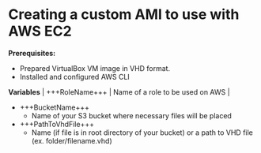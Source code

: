 # Creating a custom AMI to use with AWS EC2

**Prerequisites:**
* Prepared VirtualBox VM image in VHD format.
* Installed and configured AWS CLI

**Variables**
| +++RoleName+++ | Name of a role to be used on AWS |

* +++BucketName+++
    * Name of your S3 bucket where necessary files will be placed
* +++PathToVhdFile+++
    * Name (if file is in root directory of your bucket) or a path to VHD file (ex. folder/filename.vhd)
